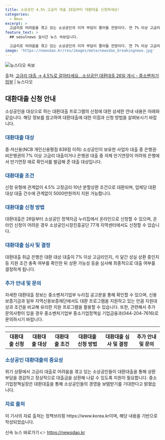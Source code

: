 ```yaml
---
title: 소상공인 4.5% 고금리 대출 26일부터 대환대출 신청하세요!
categories:
  - News
excerpt: >
  고금리로 어려움을 겪고 있는 소상공인의 이자 부담이 줄어들 전망이다. 연 7% 이상 고금리 대출을 4.5% …
feature_text: >
  ## seoulnews 실시간 뉴스 속보입니다.

  고금리로 어려움을 겪고 있는 소상공인의 이자 부담이 줄어들 전망이다. 연 7% 이상 고금리 대출을 4.5% …
image: 'https://newsdao.kr/res/images/meta/newsdao_breakingnews.jpg'
---
```


![뉴스다오 속보](https://newsdao.kr/res/images/meta/newsdao_breakingnews.jpg)

<p>출처: <a href="https://newsdao.kr/3221" rel="dofollow">고금리 대출 → 4.5%로 갈아타세요…소상공인 대환대출 26일 개시 - 중소벤처기업부</a> | 뉴스다오</p>

<h2 data-ke-size="size26"> 대환대출 신청 안내</h2>
<p data-ke-size="size16">소상공인을 대상으로 하는 대환대출 프로그램의 신청에 대한 상세한 안내 내용은 아래와 같습니다. 해당 정보를 참고하여 대환대출에 대한 이점과 신청 방법을 살펴보시기 바랍니다.</p>

<h3><span style="color: #1a5490;">대환대출 대상</span></h3>
<p data-ke-size="size16">중·저신용(NCB 개인신용평점 839점 이하) 소상공인이 보유한 사업자 대출 중 은행권·비은행권의 7% 이상 고금리 대출이거나 은행권 대출 중 자체 만기연장이 어려워 은행에서 만기연장 애로 확인서를 발급해 준 대출 대상입니다.</p>

<h3><span style="color: #1a5490;">대환대출 조건</span></h3>
<p data-ke-size="size16">신청 유형에 관계없이 4.5% 고정금리·10년 분할상환 조건으로 대환되며, 업체당 대환대상 대출 건수에 관계없이 5000만원까지 지원 가능합니다.</p>

<h3><span style="color: #1a5490;">대환대출 신청 방법</span></h3>
<p data-ke-size="size16">대환대출은 26일부터 소상공인 정책자금 누리집에서 온라인으로 신청할 수 있으며, 온라인 신청이 어려운 경우 소상공인시장진흥공단 77개 지역센터에서도 신청할 수 있습니다.</p>

<h3><span style="color: #1a5490;">대환대출 심사 및 결정</span></h3>
<p data-ke-size="size16">대환대출 취급 은행은 대환 대상 대출이 7% 이상 고금리인지, 석 달간 성실 상환 중인지 등 지원 조건 충족 여부를 확인한 뒤 상환 가능성 등을 심사해 최종적으로 대출 여부를 결정하게 됩니다.</p>

<h3><span style="color: #1a5490;">추가 안내 및 문의</span></h3>
<p data-ke-size="size16">자세한 대환대출 정보는 중소벤처기업부 누리집 공고문을 통해 확인할 수 있으며, 신용보증기금과 일부 지역신용보증재단에서도 대환 프로그램을 지원하고 있는 만큼 지원대상과 조건을 비교해 유리한 지원 프로그램을 활용할 수 있습니다. 또한, 관련해서 추가 문의사항이 있을 경우 중소벤처기업부 중소기업정책실 기업금융과(044-204-7616)로 문의하시기 바랍니다.</p>

<hr>
<table>
<tbody>
<tr>
<td style="text-align: center; height: 17px;"><b>대환대출 신청</b></td>
<td style="text-align: center; height: 17px;"><b>대환대출 대상</b></td>
<td style="text-align: center; height: 17px;"><b>대환대출 조건</b></td>
<td style="text-align: center; height: 17px;"><b>대환대출 신청 방법</b></td>
<td style="text-align: center; height: 17px;"><b>대환대출 심사 및 결정</b></td>
<td style="text-align: center; height: 17px;"><b>추가 안내 및 문의</b></td>
</tr>
</tbody>
</table>
<h3><span style="color: #1a5490;">소상공인 대환대출의 중요성</span></h3>
<p data-ke-size="size16">위기 상황에서 고금리 대출로 어려움을 겪고 있는 소상공인들이 대환대출을 통해 상환 부담을 경감하고 정상적으로 대출금을 상환해 나갈 수 있도록 지원이 필요합니다. 중소기업정책실장은 대환대출을 통해 소상공인들의 경영을 보탬받기를 기대한다고 밝혔습니다.</p>

<h3><span style="color: #1a5490;">자료 출처</span></h3>
<p data-ke-size="size16">이 기사의 자료 출처는 정책브리핑 https://www.korea.kr이며, 해당 내용을 기반으로 작성되었습니다.</p>
 

신속 뉴스 바로가기 👉 <a href="https://newsdao.kr" rel="dofollow">https://newsdao.kr</a>


